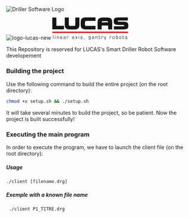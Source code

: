![Driller Software Logo](https://github.com/yaxsomo/Driller_Software/assets/71334330/424f8deb-634d-4723-9bee-233300963045)
                                                                                   
                                                                                                                           

![logo-lucas-new](https://github.com/yaxsomo/Driller_Software/assets/71334330/c1de8dd2-ce07-428b-8066-6b76845597f3)<?xml version="1.0" encoding="UTF-8"?> <svg xmlns="http://www.w3.org/2000/svg" height="60.5" viewBox="0 0 204.6 60.5" width="204.6"><g transform="translate(-31.031 -31.534)"><g><path d="m31.1 69.7h204.4v3.5h-204.4z" fill="#dc1316"></path><g fill="#161615"><path d="m42 31.9h-11v31.6h31.5v-9.5h-20.5z"></path><path d="m93 31.9v18.1c0 3.3-1 4.4-4.2 4.4h-9.1c-.6 0-1.2 0-1.8-.2-1.8-.4-2.4-1.6-2.4-4.2v-18.1h-10.9v20.1c0 5.3 1.9 8.7 5.7 10.5 2.3 1 4.9 1.4 7.4 1.4h13.1c8.8 0 13.1-3.9 13.1-11.9v-20.1"></path><path d="m107.6 43.2v8.9c0 6 2.3 9 5.7 10.4 2.7 1 5.5 1.4 8.4 1.3h25.7v-9.5h-24.2c-.8 0-1.7-.1-2.5-.3-1.4-.5-1.8-1.8-1.8-4.8v-3.2c0-3.4.7-5.1 4.8-5.1h23.7v-9.5h-25.7c-7.3.1-14.1 1.6-14.1 11.8"></path><path d="m233.6 46.1s-.1-.1-.1-.2c-2.4-2.4-7-2.8-16.2-2.8-4.7 0-8 0-9.3-.4-.2-.1-.3-.1-.5-.3-.1-.1-.2-.3-.2-1.1 0-.9.9-1.4 2.6-1.4h24.6v-.9-7.6h-25.2c-12 0-12.9 4.5-12.9 10.5 0 4.1.6 6.5 2.9 8s6.4 1.9 13.4 1.9c7.5 0 10.3.1 11.3.6.6.3.6.7.6 1.3 0 1.1-.5 1.6-3 1.6h-24.8v8.5h23.2c12.2 0 15.8-1.3 15.8-10.2-.2-3.7-.8-6-2.2-7.5"></path><path d="m188.2 34.1c-2.1-1.5-5.1-2.2-9-2.2h-13.1c-8.8 0-13.1 3.9-13.1 11.8v20.1h10.9v-10.4h17.5v10.4h10.9v-20.1c0-4.5-1.4-7.7-4.1-9.6m-6.9 10.8h-17.4c.2-2.7 1.2-3.6 4.2-3.6h9.1c.9 0 1.7.1 2.6.4.9.5 1.4 1.5 1.5 3.2z"></path></g></g><g fill="#161615"><path d="m33.1 79.2h.9v10.1h-.9z"></path><path d="m38.4 79.2h.9v1.2h-.9zm0 3h.9v7.1h-.9z"></path><path d="m43.6 82.2h.9v.9c.4-.7 1.2-1.2 2-1 1.7 0 2.1.8 2.1 2.2v5h-.9v-4.8c0-.8-.2-1.6-1.4-1.6-1.1 0-1.8.4-1.8 1.9v4.5h-.9z"></path><path d="m53.4 86v.7c0 1.6.3 2 1.5 2 1.4 0 1.8 0 1.8-1.4h.9v.3c0 1.4-.3 2-2.5 2-2.4 0-2.6-.8-2.6-3.7 0-3 .5-3.7 2.6-3.7s2.5.9 2.5 2.8v1zm3.3-.9c0-1.5 0-2.2-1.6-2.2s-1.6.7-1.6 2.2z"></path><path d="m65.8 88.8c-.5.6-1.3.8-2.1.7-1.8 0-2.2-.9-2.2-2.2 0-1.4.3-2.2 2.2-2.2 1.4 0 1.7.2 2 .6v-1.3c0-1-.1-1.4-1.6-1.4s-1.5.4-1.5 1.3h-.9v-.4c0-.9.2-1.7 2.4-1.7 2 0 2.4.6 2.4 2v5.2h-.8zm-1.7-.2c1.2 0 1.7-.3 1.7-1.4s-.5-1.4-1.7-1.4-1.7.3-1.7 1.4.5 1.4 1.7 1.4z"></path><path d="m70.6 82.2h.9v.9c.3-.7.9-1.1 1.7-1 1.1 0 1.7.5 1.7 1.9v.6h-.9c0-1.3-.1-1.7-1.2-1.7-.9 0-1.4.5-1.4 1.5v5h-.9v-7.2z"></path><path d="m88.9 88.8c-.5.6-1.3.8-2.1.7-1.8 0-2.2-.9-2.2-2.2 0-1.4.3-2.2 2.2-2.2 1.4 0 1.7.2 2 .6v-1.3c0-1-.1-1.4-1.6-1.4s-1.5.4-1.5 1.3h-.9v-.4c0-.9.2-1.7 2.4-1.7 2 0 2.4.6 2.4 2v5.2h-.8zm-1.7-.2c1.2 0 1.7-.3 1.7-1.4s-.5-1.4-1.7-1.4-1.7.3-1.7 1.4.5 1.4 1.7 1.4z"></path><path d="m95.3 85.7-1.9-3.4h1l1.4 2.6 1.4-2.6h1l-1.9 3.4 2.1 3.7h-1.1l-1.5-2.9-1.5 2.9h-1.1z"></path><path d="m102.2 79.2h.9v1.2h-.9zm0 3h.9v7.1h-.9z"></path><path d="m108.2 87.2c0 1.2.2 1.5 1.5 1.5 1.4 0 1.7-.2 1.7-1.4 0-.9-.1-1-1.8-1.1-1.8-.1-2.3-.4-2.3-1.9s.3-2.1 2.4-2.1 2.5.5 2.5 2h-.9c0-1.1-.3-1.2-1.6-1.2-1.2 0-1.5.1-1.5 1.2 0 1 .1 1.1 1.6 1.2 2.1.1 2.4.3 2.4 1.9 0 1.7-.3 2.3-2.6 2.3-1.6 0-2.4-.2-2.4-2.3h1z"></path><path d="m117 88.1h1v1.5c0 1.2-.4 1.3-1.1 1.3v-.6c.4 0 .5-.1.5-1h-.4z"></path><path d="m133.5 88.1c-.4.7-1.1 1.1-1.9 1-2.3 0-2.5-1.5-2.5-3.5s.2-3.5 2.5-3.5c.8-.1 1.6.3 1.9 1.1v-1h.9v7.1c0 2.1-.7 2.7-2.8 2.7-1.4 0-2.2-.5-2.2-2h.9c0 .8.4 1.1 1.5 1.1 1.5 0 1.8-.3 1.8-2zm-1.8.1c1.5 0 1.8-.6 1.8-2.6s-.3-2.6-1.8-2.6-1.6.7-1.6 2.6.1 2.6 1.6 2.6z"></path><path d="m142.6 88.8c-.5.6-1.3.8-2.1.7-1.8 0-2.2-.9-2.2-2.2 0-1.4.3-2.2 2.2-2.2 1.4 0 1.7.2 2 .6v-1.3c0-1-.1-1.4-1.6-1.4s-1.5.4-1.5 1.3h-.9v-.4c0-.9.2-1.7 2.4-1.7 2 0 2.4.6 2.4 2v5.2h-.8zm-1.7-.2c1.2 0 1.7-.3 1.7-1.4s-.5-1.4-1.7-1.4-1.7.3-1.7 1.4.5 1.4 1.7 1.4z"></path><path d="m147.4 82.2h.9v.9c.4-.7 1.2-1.2 2-1 1.7 0 2.1.8 2.1 2.2v5h-.9v-4.8c0-.8-.2-1.6-1.4-1.6-1.1 0-1.9.4-1.9 1.9v4.5h-.9z"></path><path d="m156.6 83h-.7v-.8h.7v-1.7h.9v1.7h2.3v.8h-2.3v4.8c0 .6.2.9.8.9.7 0 1-.1 1-1.7h.8c0 2.3-.7 2.5-1.8 2.5-1.3 0-1.7-.4-1.7-1.5z"></path><path d="m163.6 82.2h.9v.9c.3-.7.9-1.1 1.7-1 1.1 0 1.7.5 1.7 1.9v.6h-.9c0-1.3-.1-1.7-1.2-1.7-.9 0-1.4.5-1.4 1.5v5h-.9v-7.2z"></path><path d="m171.5 91.1c1.1 0 1.3-.2 1.7-1.7h-.4l-2.1-7.1h.9l1.8 6.2 1.5-6.2h.9l-1.9 7.9c-.3 1.2-.9 1.9-2 1.9-.1 0-.3 0-.4-.1z"></path><path d="m185.7 82.2h.9v.9c.3-.7.9-1.1 1.7-1 1.1 0 1.7.5 1.7 1.9v.6h-.8c0-1.3-.1-1.7-1.2-1.7-.9 0-1.4.5-1.4 1.5v5h-.9z"></path><path d="m195.9 82.1c2.4 0 2.6.8 2.6 3.7 0 3-.3 3.7-2.6 3.7s-2.6-.7-2.6-3.7c-.1-2.8.2-3.7 2.6-3.7zm0 6.6c1.4 0 1.7-.2 1.7-2.9s-.2-2.9-1.7-2.9-1.7.2-1.7 2.9.2 2.9 1.7 2.9z"></path><path d="m202.5 79.2h.9v3.9c.4-.7 1.2-1.1 2-1 1.9 0 2.4.9 2.4 3.7s-.5 3.7-2.5 3.7c-.8.1-1.5-.3-1.8-1v.9h-.9zm2.6 3.8c-1.3 0-1.7.6-1.7 2.4 0 2.7.2 3.2 1.7 3.2 1.4 0 1.7-.3 1.7-2.8s-.3-2.8-1.7-2.8z"></path><path d="m214.1 82.1c2.4 0 2.6.8 2.6 3.7 0 3-.3 3.7-2.6 3.7s-2.6-.7-2.6-3.7c0-2.8.3-3.7 2.6-3.7zm0 6.6c1.4 0 1.7-.2 1.7-2.9s-.2-2.9-1.7-2.9-1.7.2-1.7 2.9.3 2.9 1.7 2.9z"></path><path d="m220.9 83h-.7v-.8h.7v-1.7h.9v1.7h2.3v.8h-2.3v4.8c0 .6.2.9.8.9.7 0 1-.1 1-1.7h.8c0 2.3-.7 2.5-1.8 2.5-1.3 0-1.7-.4-1.7-1.5z"></path><path d="m228.7 87.2c0 1.2.2 1.5 1.5 1.5 1.4 0 1.7-.2 1.7-1.4 0-.9-.1-1-1.8-1.1-1.8-.1-2.3-.4-2.3-1.9s.3-2.1 2.4-2.1 2.5.5 2.5 2h-.9c0-1.1-.3-1.2-1.6-1.2-1.2 0-1.5.1-1.5 1.2 0 1 .1 1.1 1.6 1.2 2.1.1 2.4.3 2.4 1.9 0 1.7-.3 2.3-2.6 2.3-1.6 0-2.4-.2-2.4-2.3h1z"></path></g></g></svg> 


This Repository is reserved for LUCAS's Smart Driller Robot Software developement

### Building the project
Use the following command to build the entire project (on the root directory):

```bash
chmod +x setup.sh && ./setup.sh
```
It will take several minutes to build the project, so be patient.
Now the project is built successfully!

### Executing the main program

In order to execute the program, we have to launch the client file (on the root directory):

##### Usage 
```
./client [filename.drg]
```
##### Exemple with a known file name 
```bash
 ./client P1_TITRE.drg 
```



